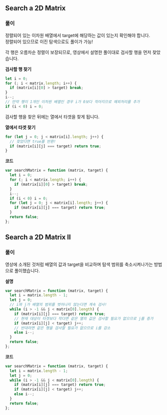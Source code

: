 ## Search a 2D Matrix

### 풀이

정렬되어 있는 이차원 배열에서 target에 해당하는 값이 있는지 확인해야 합니다.  
정렬되어 있으므로 이진 탐색으로도 풀이가 가능!

각 행은 오름차순 정렬이 보장되므로, 영상에서 설명한 풀이대로 검사할 행을 먼저 찾았습니다.

**검사할 행 찾기**

```js
let i = 0;
for (; i < matrix.length; i++) {
  if (matrix[i][0] > target) break;
}
i--;
// 만약 행이 1개인 이차원 배열인 경우 i가 0보다 작아지므로 예외처리를 추가
if (i < 0) i = 0;
```

검사할 행을 찾은 뒤에는 열에서 타겟을 찾게 됩니다.

**열에서 타겟 찾기**

```js
for (let j = 0; j < matrix[i].length; j++) {
  // 찾았다면 true를 반환!
  if (matrix[i][j] === target) return true;
}
```

**코드**

```js
var searchMatrix = function (matrix, target) {
  let i = 0;
  for (; i < matrix.length; i++) {
    if (matrix[i][0] > target) break;
  }
  i--;
  if (i < 0) i = 0;
  for (let j = 0; j < matrix[i].length; j++) {
    if (matrix[i][j] === target) return true;
  }
  return false;
};
```

## Search a 2D Matrix II

### 풀이

영상에 소개된 것처럼 배열의 값과 target을 비교하며 탐색 범위를 축소시켜나가는 방법으로 풀이했습니다.

**설명**

```js
var searchMatrix = function (matrix, target) {
  let i = matrix.length - 1;
  let j = 0;
  // i와 j가 배열의 범위를 벗어나지 않는다면 계속 검사!
  while (i > -1 && j < matrix[0].length) {
    if (matrix[i][j] === target) return true;
    // 현재 대상이 타겟보다 작다면 같은 열의 값은 검사할 필요가 없으므로 j를 증가
    if (matrix[i][j] < target) j++;
    // 반대라면 같은 행을 검사할 필요가 없으므로 i를 감소
    else i--;
  }
  return false;
};
```

**코드**

```js
var searchMatrix = function (matrix, target) {
  let i = matrix.length - 1;
  let j = 0;
  while (i > -1 && j < matrix[0].length) {
    if (matrix[i][j] === target) return true;
    if (matrix[i][j] < target) j++;
    else i--;
  }
  return false;
};
```
